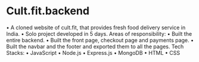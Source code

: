 # Cult.fit.backend
• A cloned website of cult.fit, that provides fresh food delivery service in India.
• Solo project developed in 5 days. 
Areas of responsibility:
• Built the entire backend.
• Built the front page, checkout page and payments page.
• Built the navbar and the footer and exported them to all the pages.
Tech Stacks:
• JavaScript
• Node.js
• Express.js
• MongoDB
• HTML
• CSS

